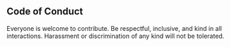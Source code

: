 ## Code of Conduct

Everyone is welcome to contribute. Be respectful, inclusive, and kind in all interactions. Harassment or discrimination of any kind will not be tolerated.
